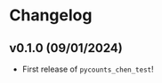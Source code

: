 # Changelog

<!--next-version-placeholder-->

## v0.1.0 (09/01/2024)

- First release of `pycounts_chen_test`!